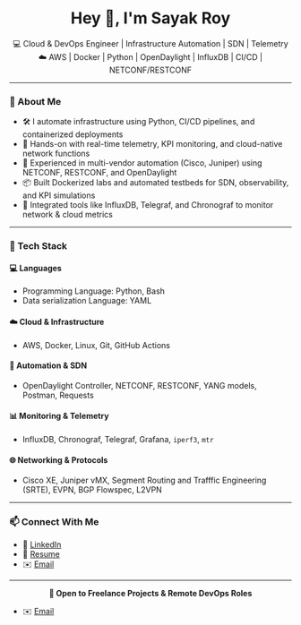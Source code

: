 <h1 align="center">Hey 👋, I'm Sayak Roy</h1>

<p align="center">
  💻 Cloud & DevOps Engineer | Infrastructure Automation | SDN | Telemetry <br>
  ☁️ AWS | Docker | Python | OpenDaylight | InfluxDB | CI/CD | NETCONF/RESTCONF
</p>

---

### 🚀 About Me
- 🛠️ I automate infrastructure using Python, CI/CD pipelines, and containerized deployments  
- 🧠 Hands-on with real-time telemetry, KPI monitoring, and cloud-native network functions  
- 🔧 Experienced in multi-vendor automation (Cisco, Juniper) using NETCONF, RESTCONF, and OpenDaylight  
- 📦 Built Dockerized labs and automated testbeds for SDN, observability, and KPI simulations  
- 📡 Integrated tools like InfluxDB, Telegraf, and Chronograf to monitor network & cloud metrics

---

### 🧰 Tech Stack

#### 💻 Languages
- Programming Language: Python, Bash
- Data serialization Language: YAML

#### ☁️ Cloud & Infrastructure
- AWS, Docker, Linux, Git, GitHub Actions

#### 🔁 Automation & SDN
- OpenDaylight Controller, NETCONF, RESTCONF, YANG models, Postman, Requests

#### 📊 Monitoring & Telemetry
- InfluxDB, Chronograf, Telegraf, Grafana, `iperf3`, `mtr`

#### 🌐 Networking & Protocols
- Cisco XE, Juniper vMX, Segment Routing and Trafffic Engineering (SRTE), EVPN, BGP Flowspec, L2VPN

---

### 📫 Connect With Me

- 🔗 [LinkedIn](https://www.linkedin.com/in/sayak--roy/)
- 💼 [Resume](https://drive.google.com/file/d/1pjh0pS1SmzgB2_6uJytt58Krbs8CR9Ji/view?usp=drive_link)
- ✉️ [Email](sayakr05@gmail.com)

---

<p align="center"><b>🚀 Open to Freelance Projects & Remote DevOps Roles</b></p>

- ✉️ [Email](sayakr05@gmail.com)


